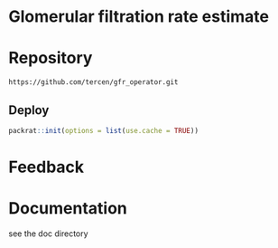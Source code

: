 # Glomerular filtration rate estimate

# Repository
```
https://github.com/tercen/gfr_operator.git
```

## Deploy

```R
packrat::init(options = list(use.cache = TRUE))
```

# Feedback

# Documentation
see the doc directory
